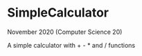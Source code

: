 # SimpleCalculator

November 2020 (Computer Science 20)

A simple calculator with + - * and / functions
